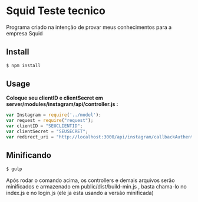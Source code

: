 # Squid Teste tecnico

Programa criado na intenção de provar meus conhecimentos para a empresa Squid


## Install

```sh
$ npm install
```

## Usage

__Coloque seu clientID e clientSecret em server/modules/instagram/api/controller.js :__

```javascript
var Instagram = require('../model');
var request = require("request");
var clientID = "SEUCLIENTID";
var clientSecret = "SEUSECRET";
var redirect_uri = "http://localhost:3000/api/instagram/callbackAuthentication";
```

## Minificando

```sh
$ gulp
```

Após rodar o comando acima, os controllers e demais arquivos serão minificados e armazenado em public/dist/build-min.js ,
basta chama-lo no index.js e no login.js (ele ja esta usando a versão minificada)